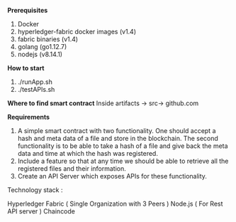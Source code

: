 **Prerequisites**
1. Docker
1. hyperledger-fabric  docker images (v1.4)
1. fabric binaries  (v1.4)
1. golang  (go1.12.7)
1. nodejs  (v8.14.1)


**How to start**
1. ./runApp.sh
1. ./testAPIs.sh



**Where to find smart contract**
Inside artifacts -> src-> github.com

**Requirements**

1. A simple smart contract with two functionality. One should accept a hash and meta data of a file and store in the blockchain. The second functionality is to be able to take a hash of a file and give back the meta data and time at which the hash was registered.
2. Include a feature so that at any time we should be able to retrieve all the registered files and their information.
3. Create an API Server which exposes APIs for these functionality.


Technology stack :

Hyperledger Fabric ( Single Organization with 3 Peers )
Node.js ( For Rest API server )
Chaincode


